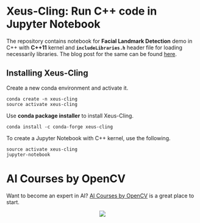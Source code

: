 # Xeus-Cling: Run C++ code in Jupyter Notebook

The repository contains notebook for **Facial Landmark Detection** demo in C++ with **C++11** kernel and **`includeLibraries.h`** header file for loading necessarily libraries. The blog post for the same can be found [here](https://www.learnopencv.com/xeus-cling-run-c-code-in-jupyter-notebook/).

## Installing Xeus-Cling

Create a new conda environment and activate it.

```
conda create -n xeus-cling
source activate xeus-cling
```

Use **conda package installer** to install Xeus-Cling.

```
conda install -c conda-forge xeus-cling
```

To create a Jupyter Notebook with C++ kernel, use the following.

```
source activate xeus-cling
jupyter-notebook
```

# AI Courses by OpenCV

Want to become an expert in AI? [AI Courses by OpenCV](https://opencv.org/courses/) is a great place to start. 

<a href="https://opencv.org/courses/">
<p align="center"> 
<img src="https://www.learnopencv.com/wp-content/uploads/2020/04/AI-Courses-By-OpenCV-Github.png">
</p>
</a>
